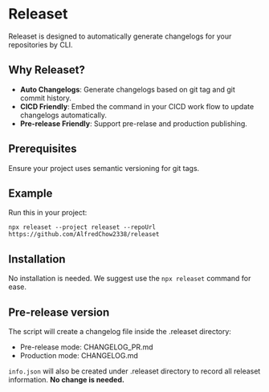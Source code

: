 # Releaset

Releaset is designed to automatically generate changelogs for your repositories by CLI.

## Why Releaset?

- <b>Auto Changelogs</b>: Generate changelogs based on git tag and git commit history.
- <b>CICD Friendly</b>: Embed the command in your CICD work flow to update changelogs automatically.
- <b>Pre-release Friendly</b>: Support pre-relase and production publishing.

## Prerequisites

Ensure your project uses semantic versioning for git tags.

## Example

Run this in your project:
```
npx releaset --project releaset --repoUrl https://github.com/AlfredChow2338/releaset
```


## Installation

No installation is needed. We suggest use the `npx releaset` command for ease. 

## Pre-release version

The script will create a changelog file inside the .releaset directory:

- Pre-release mode: CHANGELOG_PR.md
- Production mode: CHANGELOG.md

`info.json` will also be created under .releaset directory to record all releaset information. <b>No change is needed.</b>